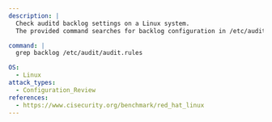 ```yaml
---
description: |
  Check auditd backlog settings on a Linux system.
  The provided command searches for backlog configuration in /etc/audit/audit.rules, which helps ensure proper logging of audit events and aids in configuration review and security assessment.

command: |
  grep backlog /etc/audit/audit.rules

OS:
  - Linux
attack_types:
  - Configuration_Review
references:
  - https://www.cisecurity.org/benchmark/red_hat_linux
---
```

